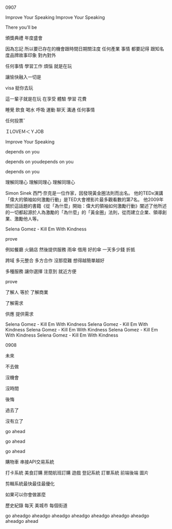 0907

Improve Your Speaking
Improve Your Speaking

There you'll be 


頒獎典禮 年度盛會

因為忘記 所以要已存在的機會跟時間日期關注度
任何產業
事情 都要記得 跟知名度品牌故事印象 對內對外

任何事情 學習工作 煩惱 就是在玩

讓愉快融入一切是

visa 挺你去玩

這一輩子就是在玩 在享受 體驗 學習 花費

睡覺 飲食 喝水 呼吸 運動 聊天 溝通 任何事情

任何投票ˇ


ＩLOVEＭ＜ＹJOB



Improve Your Speaking

depends on you

depends on youdepends on you


depends on you


理解同理心
理解同理心
理解同理心

Simon Sinek
西門·奈克是一位作家，因發現黃金圈法則而出名。 他的TEDx演講「偉大的領袖如何激勵行動」是TED大會裡影片最多觀看數的第7名。 他2009年關於這話題的書籍《從「為什麼」開始：偉大的領袖如何激勵行動》闡述了他所述的一切都起源於人為激勵的「為什麼」的「黃金圈」法則，從而建立企業、領導創業、激勵他人等。


Selena Gomez - Kill Em With Kindness

prove

例如餐廳 火鍋店 然後提供服務 雨傘 借用 好的傘 一天多少錢 折抵


跨域 多元整合 多方合作 沒那麼難 想得越簡單越好

 多種服務 讓你選擇 注意到 就近方便

prove

了解人 等於 了解商業

了解需求

供應 提供需求

Selena Gomez - Kill Em With Kindness
Selena Gomez - Kill Em With Kindness
Selena Gomez - Kill Em With Kindness
Selena Gomez - Kill Em With Kindness
Selena Gomez - Kill Em With Kindness

0908

未來

不去做

沒機會

沒時間

後悔

過去了

沒有立了

go ahead

go ahead

go ahead

購物車 串接API交易系統

打卡系統 美食訂購 房間航班訂購 遊戲 登記系統 訂單系統 前端後端 圖片

剪輯系統最快最佳最優化

如果可以你會做甚麼

歷史紀錄 每天 美城市 每個街道

go aheadgo aheadgo aheadgo aheadgo aheadgo aheadgo aheadgo aheadgo ahead
